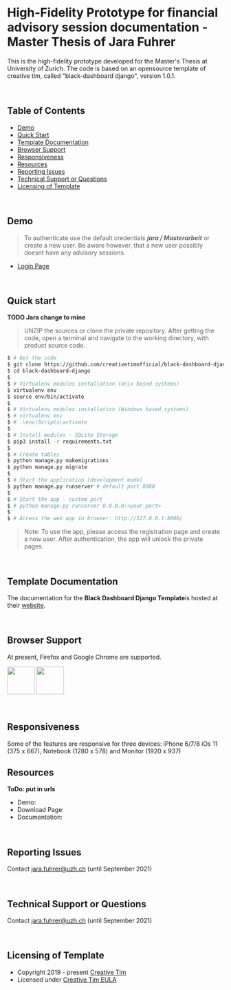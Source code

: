 # High-Fidelity Prototype for financial advisory session documentation - Master Thesis of Jara Fuhrer

This is the high-fidelity prototype developed for the Master's Thesis at University of Zurich. The code is based on an opensource template of creative tim, called "black-dashboard django", version 1.0.1.

<br />



## Table of Contents

* [Demo](#demo)
* [Quick Start](#quick-start)
* [Template Documentation](#template-documentation)
* [Browser Support](#browser-support)
* [Responsiveness](#responsiveness)
* [Resources](#resources)
* [Reporting Issues](#reporting-issues)
* [Technical Support or Questions](#technical-support-or-questions)
* [Licensing of Template](#licensing-of-template)

<br />

## Demo

> To authenticate use the default credentials ***jara / Masterarbeit*** or create a new user. Be aware however, that a new user possibly doesnt have any advisory sessions.

- [Login Page](https://www.creative-tim.com/live/black-dashboard-django)

<br />

## Quick start

**TODO Jara change to mine**
> UNZIP the sources or clone the private repository. After getting the code, open a terminal and navigate to the working directory, with product source code.

```bash
$ # Get the code
$ git clone https://github.com/creativetimofficial/black-dashboard-django.git
$ cd black-dashboard-django
$
$ # Virtualenv modules installation (Unix based systems)
$ virtualenv env
$ source env/bin/activate
$
$ # Virtualenv modules installation (Windows based systems)
$ # virtualenv env
$ # .\env\Scripts\activate
$
$ # Install modules - SQLite Storage
$ pip3 install -r requirements.txt
$
$ # Create tables
$ python manage.py makemigrations
$ python manage.py migrate
$
$ # Start the application (development mode)
$ python manage.py runserver # default port 8000
$
$ # Start the app - custom port
$ # python manage.py runserver 0.0.0.0:<your_port>
$
$ # Access the web app in browser: http://127.0.0.1:8000/
```

> Note: To use the app, please access the registration page and create a new user. After authentication, the app will unlock the private pages.

<br />

## Template Documentation
The documentation for the **Black Dashboard Django Template**is hosted at their [website](https://demos.creative-tim.com/black-dashboard-django/docs/1.0/getting-started/getting-started-django.html).

<br />


## Browser Support

At present, Firefox and Google Chrome are supported.

<img src="https://s3.amazonaws.com/creativetim_bucket/github/browser/chrome.png" width="64" height="64"> <img src="https://s3.amazonaws.com/creativetim_bucket/github/browser/firefox.png" width="64" height="64">

<br />

## Responsiveness

Some of the features are responsive for three devices: iPhone 6/7/8 iOs 11 (375 x 667), Notebook (1280 x 578) and Monitor (1920 x 937)
<br />
## Resources
**ToDo: put in urls**
- Demo: 
- Download Page:
- Documentation: 

<br />

## Reporting Issues

Contact jara.fuhrer@uzh.ch (until September 2021)

<br />

## Technical Support or Questions

Contact jara.fuhrer@uzh.ch (until September 2021)

<br />

## Licensing of Template

- Copyright 2019 - present [Creative Tim](https://www.creative-tim.com/)
- Licensed under [Creative Tim EULA](https://www.creative-tim.com/license)

<br />


